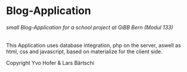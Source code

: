 # Blog-Application
###### small Blog-Application for a school project at GiBB Bern (Modul 133)

This Application uses database integration, php on the server, aswell as html, css and javascript, based on materialize for the client side.

Copyright Yvo Hofer & Lars Bärtschi
